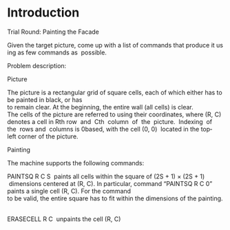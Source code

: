 Introduction 
===========================================================================================================================

Trial Round:
Painting the Facade 


Given the target picture, come up with a list of commands that produce it using as few commands as 
possible. 

Problem description: 

Picture 

The picture is a rectangular grid of square cells, each of which either has to be painted in black, or has 
to remain clear. At the beginning, the entire wall (all cells) is clear. 
 
The cells of the picture are referred to using their coordinates, where (R, C) denotes a cell in R­th row 
and  C­th  column  of  the  picture.  Indexing  of  the  rows and  columns is 0­based, with the cell (0, 0) 
located in the top­left corner of the picture. 

Painting 

The machine supports the following commands: 

PAINTSQ R C S ­ paints all cells within the square of (2S + 1) × (2S + 1)  dimensions centered at
(R, C). In particular, command “PAINTSQ R C 0” paints a single cell (R, C). For the command
to be valid, the entire square has to fit within the dimensions of the painting. 

ERASECELL R C ­ unpaints the cell (R, C) 


